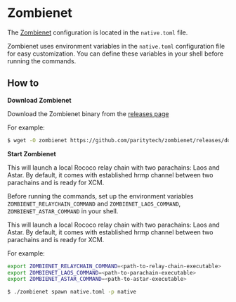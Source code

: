 # Zombienet

The [Zombienet](https://github.com/paritytech/zombienet) configuration is located in the `native.toml` file.

Zombienet uses environment variables in the `native.toml` configuration file for easy customization. You can define these variables in your shell before running the commands. 

## How to

**Download Zombienet**

Download the Zombienet binary from the [releases page](https://github.com/paritytech/zombienet/releases)

For example:

```sh
$ wget -O zombienet https://github.com/paritytech/zombienet/releases/download/v1.3.106/zombienet-linux-x64 && chmod +x zombienet
```

**Start Zombienet**

This will launch a local Rococo relay chain with two parachains: Laos and Astar. By default, it comes with established hrmp channel between two parachains and is ready for XCM.

Before running the commands, set up the environment variables `ZOMBIENET_RELAYCHAIN_COMMAND` and `ZOMBIENET_LAOS_COMMAND`, `ZOMBIENET_ASTAR_COMMAND` in your shell. 

This will launch a local Rococo relay chain with two parachains: Laos and Astar. By default, it comes with established hrmp channel between two parachains and is ready for XCM.

For example:

```sh
export ZOMBIENET_RELAYCHAIN_COMMAND=<path-to-relay-chain-executable>
export ZOMBIENET_LAOS_COMMAND=<path-to-parachain-executable>
export ZOMBIENET_ASTAR_COMMAND=<path-to-astar-executable>
```

```sh
$ ./zombienet spawn native.toml -p native
```
